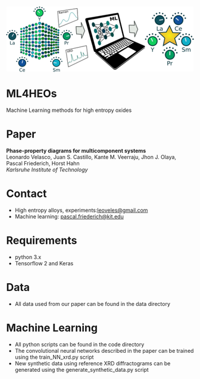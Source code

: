 ![ML4HEOs](ML4HEO.png)

# ML4HEOs
Machine Learning methods for high entropy oxides

# Paper
**Phase-property diagrams for multicomponent systems**  
Leonardo Velasco, Juan S. Castillo, Kante M. Veerraju, Jhon J. Olaya, Pascal Friederich, Horst Hahn  
*Karlsruhe Institute of Technology*

# Contact
- High entropy alloys, experiments:leoveles@gmail.com  
- Machine learning: pascal.friederich@kit.edu

# Requirements
- python 3.x
- Tensorflow 2 and Keras

# Data
- All data used from our paper can be found in the data directory

# Machine Learning
- All python scripts can be found in the code directory
- The convolutional neural networks described in the paper can be trained using the train_NN_xrd.py script
- New synthetic data using reference XRD diffractograms can be generated using the generate_synthetic_data.py script
